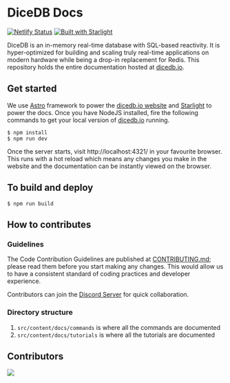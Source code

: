 # DiceDB Docs

[![Netlify Status](https://api.netlify.com/api/v1/badges/3a298f6d-ae8d-44d4-a96d-00096b144b55/deploy-status)](https://app.netlify.com/sites/dicedb/deploys)
[![Built with Starlight](https://astro.badg.es/v2/built-with-starlight/tiny.svg)](https://starlight.astro.build)

DiceDB is an in-memory real-time database with SQL-based reactivity. It is hyper-optimized for building and scaling truly real-time applications on modern hardware while being a drop-in replacement for Redis. This repository holds the entire documentation hosted at [dicedb.io](https://dicedb.io).

## Get started

We use [Astro](https://astro.build/) framework to power the [dicedb.io website](https://dicedb.io) and [Starlight](https://starlight.astro.build/) to power the docs. Once you have NodeJS installed, fire the following commands to get your local version of [dicedb.io](https://dicedb.io) running.

```
$ npm install
$ npm run dev
```

Once the server starts, visit http://localhost:4321/ in your favourite browser. This runs with a hot reload which means any changes you make in the website and the documentation can be instantly viewed on the browser.

## To build and deploy

```
$ npm run build
```

## How to contributes

### Guidelines

The Code Contribution Guidelines are published at [CONTRIBUTING.md](CONTRIBUTING.md); please read them before you start making any changes. This would allow us to have a consistent standard of coding practices and developer experience.

Contributors can join the [Discord Server](https://discord.gg/6r8uXWtXh7) for quick collaboration.

### Directory structure

1. `src/content/docs/commands` is where all the commands are documented
2. `src/content/docs/tutorials` is where all the tutorials are documented

## Contributors

<a href = "https://github.com/dicedb/docs/graphs/contributors">
  <img src = "https://contrib.rocks/image?repo=dicedb/docs"/>
</a>
